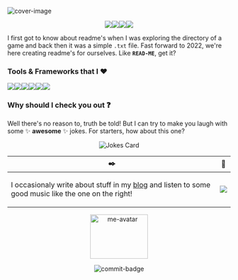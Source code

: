![cover-image](https://user-images.githubusercontent.com/24220261/99840059-d6448880-2b91-11eb-82d7-05e99423170b.png)
<p align="center"><a href="https://twitter.com/Damercysiyzarc"><img src="https://img.shields.io/badge/Damercysiyzarc%20-%231DA1F2.svg?&style=for-the-badge&logo=Twitter&logoColor=white"/></a><a href="https://www.linkedin.com/in/damercy/"><img src="https://img.shields.io/badge/linkedin%20-%230077B5.svg?&style=for-the-badge&logo=linkedin&logoColor=white"/></a><a href="https://stackoverflow.com/users/9565249/damercy?tab=profile"><img src="https://img.shields.io/badge/-Stack%20overflow-FE7A16?style=for-the-badge&logo=stack-overflow&logoColor=white"/></a><a href="https://www.hackerrank.com/adhikaridayamoy?hr_r=1"><img src="https://img.shields.io/badge/-Hackerrank-2EC866?style=for-the-badge&logo=HackerRank&logoColor=white"/></a></p>



I first got to know about readme's when I was exploring the directory of a game and back then it was a simple `.txt` file. Fast forward to 2022, we're here creating readme's for ourselves. Like __`READ-ME`__, get it?  

### Tools & Frameworks that I :heart:
<img src="https://img.shields.io/badge/AWS%20-%23FF9900.svg?&style=for-the-badge&logo=amazon-aws&logoColor=white"/><img src="https://img.shields.io/badge/firebase-ffca28?style=for-the-badge&logo=firebase&logoColor=black"/><img src="https://img.shields.io/badge/node.js%20-%2343853D.svg?&style=for-the-badge&logo=node.js&logoColor=white"/><img src="https://img.shields.io/badge/android%20-%2320232a.svg?&style=for-the-badge&logo=android&logoColor=%3DDC84"/><img src="https://img.shields.io/badge/Flutter%20-%2302569B.svg?&style=for-the-badge&logo=Flutter&logoColor=white" /><img src="https://img.shields.io/badge/Kotlin-0095D5?&style=for-the-badge&logo=kotlin&logoColor=white"/>




### Why should I check you out :question:
Well there's no reason to, truth be told! But I can try to make you laugh with some :sparkles: __awesome__ :sparkles: jokes. For starters, how about this one?
<p align="center"><img src="https://readme-jokes.vercel.app/api?bgColor=%233367e1&borderColor=%233367e1&qColor=%23FFF&aColor=%23FFEB3B&textColor=%23FFF&codeColor=%23FFF" alt="Jokes Card"/></p>  

| :black_nib: | :musical_note: |
|-|-|
|<p>I occasionaly write about stuff in my <a href="https://damercy.github.io/compute/">blog</a> and listen to some good music like the one on the right!</p> | <p align="center"><img src="https://spotify-github-profile.vercel.app/api/view?uid=3163z7puqnx4oys352hmcsrjiyz4&cover_image=true&theme=novatorem"/></p>|
 


<p align="center"><img width="130px" height="100px" src="https://user-images.githubusercontent.com/24220261/99849749-20356a80-2ba2-11eb-88f8-3981a579d57b.jpg" alt="me-avatar"/></p>
<p align="center"><img src="https://img.shields.io/github/commit-activity/m/Damercy/GlanceThrough?style=for-the-badge" alt="commit-badge"/></p>
